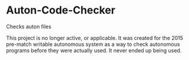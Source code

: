 # Auton-Code-Checker
Checks auton files

This project is no longer active, or applicable. It was created for the 2015 pre-match writable autonomous system as a way to check autonomous programs before they were actually used. It never ended up being used. 
